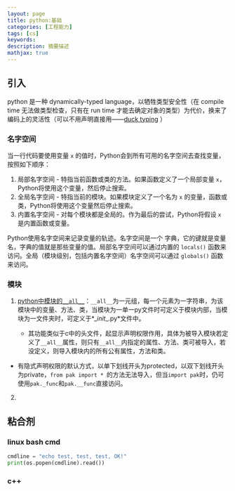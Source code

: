 ```yaml
---
layout: page
title: python:基础
categories: [工程能力]
tags: [cs]
keywords: 
description: 摘要描述
mathjax: true
---
```


## 引入

python 是一种 dynamically-typed language，以牺牲类型安全性（在 compile time 无法做类型检查，只有在 run time 才能去确定对象的类型）为代价，换来了编码上的灵活性（可以不用声明直接用——[duck typing](https://en.wikipedia.org/wiki/Duck_typing) ）

### 名字空间

当一行代码要使用变量 `x` 的值时，Python会到所有可用的名字空间去查找变量，按照如下顺序：

1. 局部名字空间 - 特指当前函数或类的方法。如果函数定义了一个局部变量 `x`，Python将使用这个变量，然后停止搜索。
2. 全局名字空间 - 特指当前的模块。如果模块定义了一个名为 `x` 的变量，函数或类，Python将使用这个变量然后停止搜索。
3. 内置名字空间 - 对每个模块都是全局的。作为最后的尝试，Python将假设 `x` 是内置函数或变量。

Python使用名字空间来记录变量的轨迹。名字空间是一个 字典，它的键就是变量名，字典的值就是那些变量的值。局部名字空间可以通过内置的 `locals()` 函数来访问。全局（模块级别，包括内置名字空间）名字空间可以通过 `globals()` 函数来访问。

### 模块

1. [python中模块的`__all__`](https://www.cnblogs.com/wxlog/p/10566628.html)：`__all__`为一元组，每一个元素为一字符串，为该模块中的变量、方法、类，当模块为一单一py文件时可定义于模块内部，当模块为一文件夹时，可定义于*\__init__.py*文件中。

   * 其功能类似于c中的头文件，起显示声明权限作用，具体为被导入模块若定义了`__all__`属性，则只有`__all__`内指定的属性、方法、类可被导入，若没定义，则导入模块内的所有公有属性，方法和类。
* 有隐式声明权限的默认方式，以单下划线开头为protected，以双下划线开头为private，`from pak import * `的方法无法导入，但当`import pak`时，仍可使用`pak._func`和`pak.__func`直接访问。

2. 


## 粘合剂

### linux bash cmd

```python
cmdline = "echo test, test, test, OK!"
print(os.popen(cmdline).read())
```

### c++

